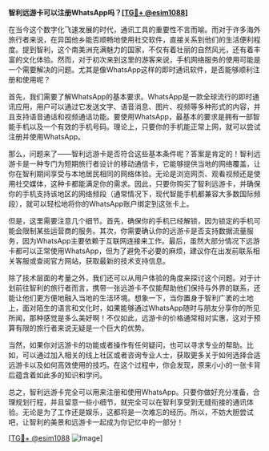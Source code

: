 **智利远游卡可以注册WhatsApp吗？[[TG💪+ @esim1088](https://t.me/s/esim1088)]**

在当今这个数字化飞速发展的时代，通讯工具的重要性不言而喻。而对于许多海外旅行者来说，在异国他乡能否顺畅地使用社交软件，直接关系到他们的生活便利程度。提到智利，这个南美洲充满魅力的国家，不仅有着壮丽的自然风光，还有着丰富的文化体验。然而，对于初次来到这里的游客来说，手机网络服务的使用可能是一个需要解决的问题。尤其是像WhatsApp这样的即时通讯软件，是否能够顺利注册和使用呢？

首先，我们需要了解WhatsApp的基本要求。WhatsApp是一款全球流行的即时通讯应用，用户可以通过它发送文字、语音消息、图片、视频等多种形式的内容，并且支持语音通话和视频通话功能。要使用WhatsApp，最基本的要求是拥有一部智能手机以及一个有效的手机号码。理论上，只要你的手机能正常上网，就可以尝试注册并使用WhatsApp。

那么，问题来了——智利远游卡是否符合这些基本条件呢？答案是肯定的！智利远游卡是一种专门为短期旅行者设计的移动通信卡，它能够提供当地的网络覆盖，让你在智利期间享受与本地居民相同的网络体验。无论是浏览网页、观看视频还是使用社交媒体，这种卡都能满足你的需求。因此，只要你购买了智利远游卡，并确保你的手机支持该地区的网络频段（通常情况下，现代智能手机都兼容大多数国际频段），就可以轻松地将你的WhatsApp账户绑定到这张卡上。

但是，这里需要注意几个细节。首先，确保你的手机已经解锁，因为锁定的手机可能会限制某些运营商的服务。其次，你需要确认你的远游卡是否支持数据流量服务，因为WhatsApp主要依赖于互联网连接来工作。最后，虽然大部分情况下远游卡都可以正常使用WhatsApp，但为了避免不必要的麻烦，建议你在出发前联系相关客服或查阅官方网站，获取最新的技术支持信息。

除了技术层面的考量之外，我们还可以从用户体验的角度来探讨这个问题。对于计划前往智利的旅行者而言，携带一张远游卡不仅能帮助他们保持与外界的联系，还能让他们更方便地融入当地的生活环境。想象一下，当你置身于智利广袤的土地上，面对陌生的语言和文化时，如果能够通过WhatsApp随时与朋友分享你的所见所闻，那种感觉是多么美好啊！不仅如此，远游卡的价格通常相对实惠，这对于预算有限的旅行者来说无疑是一个巨大的优势。

当然，如果你对远游卡的功能或者操作有任何疑问，也可以寻求专业的帮助。比如，可以通过加入相关的线上社区或者咨询专业人士，获取更多关于如何选择合适远游卡以及如何高效使用的技巧。在这个过程中，你会发现，原来小小的一张卡背后蕴含着如此多的知识和学问。

总之，智利远游卡完全可以用来注册和使用WhatsApp。只要你做好充分准备，合理规划行程，并且留意一些小细节，就完全可以在智利享受到无缝衔接的通讯体验。无论是为了工作还是娱乐，这都将是一次难忘的经历。所以，不妨大胆尝试吧，让智利的美景和远游卡一起成为你记忆中的一部分！

[[TG💪+ @esim1088](https://t.me/s/esim1088) ![Image](https://i.postimg.cc/4NQfJmqS/Snipaste-2025-05-13-00-14-12.png)]